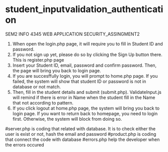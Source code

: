 # student_inputvalidation_authentication
SEM2 INFO 4345 WEB APPLICATION SECURITY_ASSINGMENT2

1. When open the login.php page, it will require you to fill in Student ID and password.
2. If you not sign up yet, please do so by clicking the Sign Up button there. This is register.php page
3. Insert your Student ID, email, password and confirm password. Then, the page will bring you back to login page.
4. If you are succesffully login, you will prompt to home.php page. If you failed, the system will show that student ID or password is not in database or not match.
5. Then, fill in the student details and submit (submit.php). ValidateInput.js will remind if there is error in Name when the student fill in the Name that not according to pattern.
6. If you click logout at home.php page, the system will bring you back to login page. If you want to return back to homepage, you need to login first. Otherwise, the system will block from doing so. 


#server.php is coding that related with database. It is to check either the user is exist or not, hash the email and password
#product.php is coding that connect the code with database
#errors.php help the developer when the errors occured
